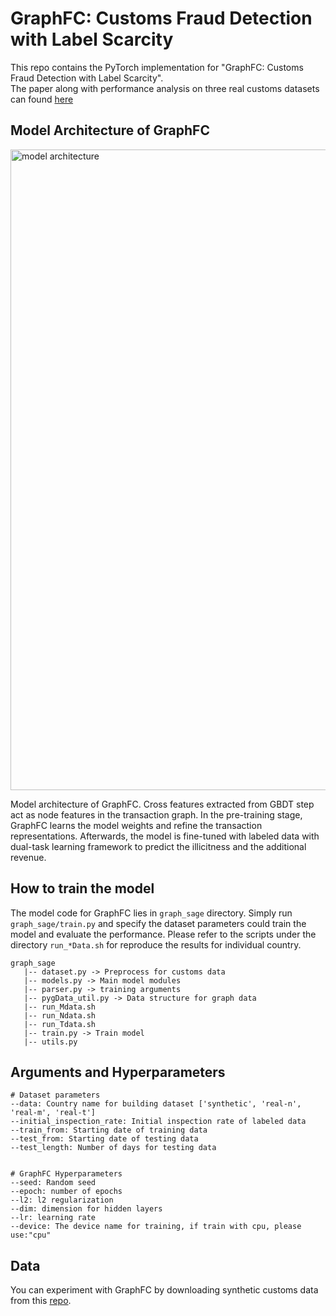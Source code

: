 # GraphFC: Customs Fraud Detection with Label Scarcity

This repo contains the PyTorch implementation for "GraphFC: Customs Fraud Detection with Label Scarcity".  
The paper along with performance analysis on three real customs datasets can found <a href="https://arxiv.org/abs/2305.11377v1">here</a>



## Model Architecture of GraphFC
<img width="1025" alt="model architecture" src="https://user-images.githubusercontent.com/62580782/153579232-2ea4cac8-f17c-42ec-82bd-c68f304c0765.PNG">

Model architecture of GraphFC. Cross features extracted from GBDT step act as node features in the transaction graph. In the pre-training stage, GraphFC learns the model weights and refine the transaction representations. Afterwards, the model is fine-tuned with labeled data with dual-task learning framework to predict the illicitness and the additional revenue.


## How to train the model
The model code for GraphFC lies in `graph_sage` directory. 
Simply run `graph_sage/train.py` and specify the dataset parameters could train the model and evaluate the performance. 
Please refer to the scripts under the directory `run_*Data.sh`  for reproduce the results for individual country.
```
graph_sage
   |-- dataset.py -> Preprocess for customs data
   |-- models.py -> Main model modules
   |-- parser.py -> training arguments
   |-- pygData_util.py -> Data structure for graph data
   |-- run_Mdata.sh
   |-- run_Ndata.sh
   |-- run_Tdata.sh
   |-- train.py -> Train model
   |-- utils.py
```

## Arguments and Hyperparameters
```
# Dataset parameters
--data: Country name for building dataset ['synthetic', 'real-n', 'real-m', 'real-t']
--initial_inspection_rate: Initial inspection rate of labeled data
--train_from: Starting date of training data
--test_from: Starting date of testing data
--test_length: Number of days for testing data


# GraphFC Hyperparameters
--seed: Random seed
--epoch: number of epochs
--l2: l2 regularization 
--dim: dimension for hidden layers 
--lr: learning rate
--device: The device name for training, if train with cpu, please use:"cpu" 
```

## Data
You can experiment with GraphFC by downloading synthetic customs data from this [repo](https://github.com/Roytsai27/Dual-Attentive-Tree-aware-Embedding).

